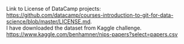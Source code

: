 Link to License of DataCamp projects: https://github.com/datacamp/courses-introduction-to-git-for-data-science/blob/master/LICENSE.md. <br>
I have downloaded the dataset from Kaggle challenge. https://www.kaggle.com/benhamner/nips-papers?select=papers.csv
